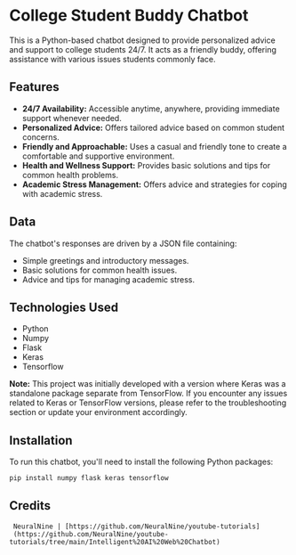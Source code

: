 # College Student Buddy Chatbot

This is a Python-based chatbot designed to provide personalized advice and support to college students 24/7. It acts as a friendly buddy, offering assistance with various issues students commonly face.

## Features

*   **24/7 Availability:** Accessible anytime, anywhere, providing immediate support whenever needed.
*   **Personalized Advice:** Offers tailored advice based on common student concerns.
*   **Friendly and Approachable:** Uses a casual and friendly tone to create a comfortable and supportive environment.
*   **Health and Wellness Support:** Provides basic solutions and tips for common health problems.
*   **Academic Stress Management:** Offers advice and strategies for coping with academic stress.

## Data

The chatbot's responses are driven by a JSON file containing:

*   Simple greetings and introductory messages.
*   Basic solutions for common health issues.
*   Advice and tips for managing academic stress.

## Technologies Used

*   Python
*   Numpy
*   Flask
*   Keras
*   Tensorflow

**Note:** This project was initially developed with a version where Keras was a standalone package separate from TensorFlow. If you encounter any issues related to Keras or TensorFlow versions, please refer to the troubleshooting section or update your environment accordingly.

## Installation

To run this chatbot, you'll need to install the following Python packages:

```bash
pip install numpy flask keras tensorflow
```

## Credits
     NeuralNine | [https://github.com/NeuralNine/youtube-tutorials]
     (https://github.com/NeuralNine/youtube-tutorials/tree/main/Intelligent%20AI%20Web%20Chatbot)
